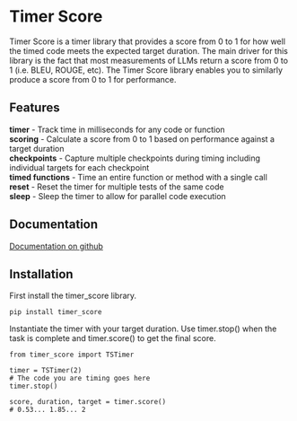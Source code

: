 # Timer Score

Timer Score is a timer library that provides a score from 0 to 1 for how well the timed code meets the expected target duration. The main driver for this library is the fact that most measurements of LLMs return a score from 0 to 1 (i.e. BLEU, ROUGE, etc). The Timer Score library enables you to similarly produce a score from 0 to 1 for performance.

## Features

__timer__ - Track time in milliseconds for any code or function  
__scoring__ - Calculate a score from 0 to 1 based on performance against a target duration  
__checkpoints__ - Capture multiple checkpoints during timing including individual targets for each checkpoint  
__timed functions__ - Time an entire function or method with a single call  
__reset__ - Reset the timer for multiple tests of the same code  
__sleep__ - Sleep the timer to allow for parallel code execution  

## Documentation

[Documentation on github](https://github.com/bbenedict/timer_score/tree/main/docs)

## Installation

First install the timer_score library.

```
pip install timer_score
```

Instantiate the timer with your target duration.  Use timer.stop() when the task is complete and timer.score() to get the final score.  

```
from timer_score import TSTimer

timer = TSTimer(2)
# The code you are timing goes here
timer.stop()

score, duration, target = timer.score()
# 0.53... 1.85... 2
```
